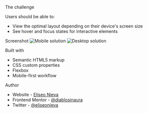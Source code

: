 The challenge

Users should be able to:

- View the optimal layout depending on their device's screen size
- See hover and focus states for interactive elements

Screenshot
![Mobile solution](https://i.imgur.com/ConzaV6.jpg)
![Desktop solution](https://i.imgur.com/dQMXqNt.jpg)


Built with

- Semantic HTML5 markup
- CSS custom properties
- Flexbox
- Mobile-first workflow


Author

- Website - [Eliseo Nieva](https://github.com/diablosinaura)
- Frontend Mentor - [@diablosinaura](https://www.frontendmentor.io/profile/diablosinaura)
- Twitter - [@eliseonieva](https://www.twitter.com/eliseonieva)